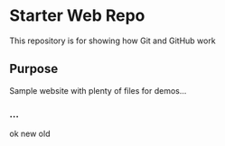 # Starter Web Repo

This repository is for showing how Git and GitHub work

## Purpose

Sample website with plenty of files for demos...

### ...
ok new 
old